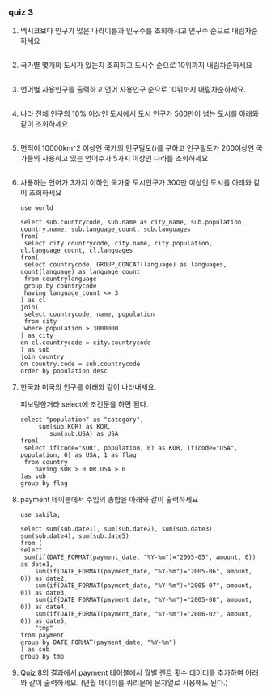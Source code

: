 ### quiz 3



1. 멕시코보다 인구가 많은 나라이름과 인구수를 조회하시고 인구수 순으로 내림차순하세요
   
   ```mysql
   
   ```

   
   
2. 국가별 몇개의 도시가 있는지 조회하고 도시수 순으로 10위까지 내림차순하세요

   ```mysql
   
   ```

   

3. 언어별 사용인구를 출력하고 언어 사용인구 순으로 10위까지 내림차순하세요.

   ```mysql
   
   ```

   

4. 나라 전체 인구의 10% 이상인 도시에서 도시 인구가 500만이 넘는 도시를 아래와 같이 조회하세요.

   ```mysql
   
   ```

   

5. 면적이 10000km^2 이상인 국가의 인구밀도()를 구하고 인구밀도가 200이상인 국가들의 사용하고 있는 언어수가 5가지 이상인 나라를 조회하세요

   ```mysql
   
   ```

   

6. 사용하는 언어가 3가지 이하인 국가중 도시인구가 300만 이상인 도시를 아래와 같이 조회하세요

   ```mysql
   use world
   
   select sub.countrycode, sub.name as city_name, sub.population, country.name, sub.language_count, sub.languages
   from(
   	select city.countrycode, city.name, city.population, cl.language_count, cl.languages
   from(
   	select countrycode, GROUP_CONCAT(language) as languages, count(language) as language_count
   	from countrylanguage
   	group by countrycode
   	having language_count <= 3
   ) as cl
   join(
   	select countrycode, name, population
   	from city
   	where population > 3000000
   ) as city
   on cl.countrycode = city.countrycode
   ) as sub
   join country
   on country.code = sub.countrycode
   order by population desc
   ```

   

7. 한국과 미국의 인구를 아래와 같이 나타내세요.

   피보팅한거라 select에 조건문을 하면 된다.

   ```mysql
   select "population" as "category",
   		sum(sub.KOR) as KOR,
           sum(sub.USA) as USA
   from(
   	select if(code="KOR", population, 0) as KOR, if(code="USA", population, 0) as USA, 1 as flag
   	from country
       having KOR > 0 OR USA > 0
   )as sub
   group by flag
   ```

8. payment 테이블에서 수입의 총합을 아래와 같이 출력하세요

   ```mysql
   use sakila;
   
   select sum(sub.date1), sum(sub.date2), sum(sub.date3), sum(sub.date4), sum(sub.date5)
   from (
   select
   	sum(if(DATE_FORMAT(payment_date, "%Y-%m")="2005-05", amount, 0)) as date1,
       sum(if(DATE_FORMAT(payment_date, "%Y-%m")="2005-06", amount, 0)) as date2,
       sum(if(DATE_FORMAT(payment_date, "%Y-%m")="2005-07", amount, 0)) as date3,
       sum(if(DATE_FORMAT(payment_date, "%Y-%m")="2005-08", amount, 0)) as date4,
       sum(if(DATE_FORMAT(payment_date, "%Y-%m")="2006-02", amount, 0)) as date5,
       "tmp"
   from payment    
   group by DATE_FORMAT(payment_date, "%Y-%m")    
   ) as sub
   group by tmp
   ```

   

9. Quiz 8의 결과에서 payment 테이블에서 월별 렌트 횟수 데이터를 추가하여 아래와 같이 출력하세요. (년월 데이터를 쿼리문에 문자열로 사용해도 된다.)

   ```mysql
   
   ```

   


